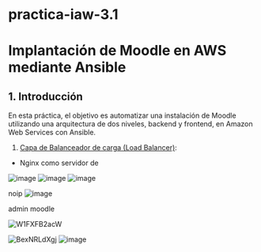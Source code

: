 # practica-iaw-3.1
# Implantación de Moodle en AWS mediante Ansible

## 1. Introducción
En esta práctica, el objetivo es automatizar una instalación de Moodle utilizando una arquitectura de dos niveles, backend y frontend, en Amazon Web Services con Ansible.


1. <ins>Capa de Balanceador de carga (Load Balancer)</ins>:
- Nginx como servidor de 


![image](https://github.com/user-attachments/assets/65aaf199-84dd-4132-b627-771f7fa25198)
![image](https://github.com/user-attachments/assets/278bf56a-90db-40d9-a747-243c4be3eaf1)
![image](https://github.com/user-attachments/assets/b86eab8a-68c5-4793-b0fe-b399d38864ab)


noip
![image](https://github.com/user-attachments/assets/e95afabb-ac0c-47b5-b4b8-1bcd06debc12)

admin moodle

![W1FXFB2acW](https://github.com/user-attachments/assets/94076bb0-377c-4338-854e-cb42540748f8)

![BexNRLdXgj](https://github.com/user-attachments/assets/6f2dc546-6fc7-4144-9747-239f646f1d42)
![image](https://github.com/user-attachments/assets/a18a5eca-06fd-47dd-af82-49eeb00a1678)
